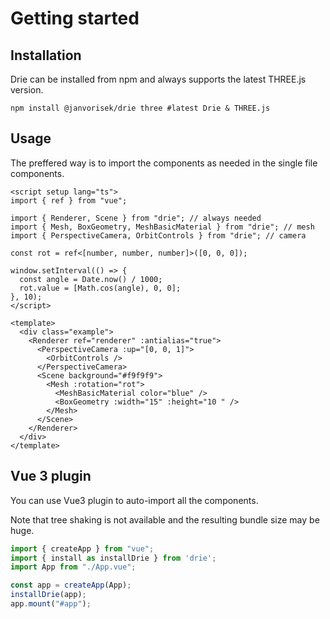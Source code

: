 # Getting started

## Installation

Drie can be installed from npm and always supports the latest THREE.js version.

```shell
npm install @janvorisek/drie three #latest Drie & THREE.js
```

## Usage

The preffered way is to import the components as needed in the single file components.

```vue
<script setup lang="ts">
import { ref } from "vue";

import { Renderer, Scene } from "drie"; // always needed
import { Mesh, BoxGeometry, MeshBasicMaterial } from "drie"; // mesh
import { PerspectiveCamera, OrbitControls } from "drie"; // camera

const rot = ref<[number, number, number]>([0, 0, 0]);

window.setInterval(() => {
  const angle = Date.now() / 1000;
  rot.value = [Math.cos(angle), 0, 0];
}, 10);
</script>

<template>
  <div class="example">
    <Renderer ref="renderer" :antialias="true">
      <PerspectiveCamera :up="[0, 0, 1]">
        <OrbitControls />
      </PerspectiveCamera>
      <Scene background="#f9f9f9">
        <Mesh :rotation="rot">
          <MeshBasicMaterial color="blue" />
          <BoxGeometry :width="15" :height="10 " />
        </Mesh>
      </Scene>
    </Renderer>
  </div>
</template>
```

## Vue 3 plugin

You can use Vue3 plugin to auto-import all the components.

Note that tree shaking is not available and the resulting bundle size may be huge.

```ts
import { createApp } from "vue";
import { install as installDrie } from 'drie';
import App from "./App.vue";

const app = createApp(App);
installDrie(app);
app.mount("#app");
```